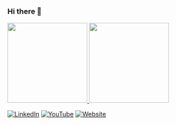 ### Hi there 👋
<!-- ![](https://github-readme-stats.vercel.app/api?username=snandasena&show_icons=true&count_private=true) -->
<!--
**snandasena/snandasena** is a ✨ _special_ ✨ repository because its `README.md` (this file) appears on your GitHub profile.

Here are some ideas to get you started:

- 🔭 I’m currently working on ...
- 🌱 I’m currently learning ...
- 👯 I’m looking to collaborate on ...
- 🤔 I’m looking for help with ...
- 💬 Ask me about ...
- 📫 How to reach me: ...
- 😄 Pronouns: ...
- ⚡ Fun fact: ...
-->

<p align="center">
<a href="https://github.com/snandasena">
<div>
  <div>
 <img height="180em" src="https://github-readme-stats-eight-theta.vercel.app/api?username=snandasena&show_icons=true&theme=algolia&include_all_commits=true&count_private=true" style="max-width: 50%;"/>
 <img height="180em" src="https://github-readme-streak-stats.herokuapp.com/?user=snandasena" style="max-width: 50%;"/>
  </div>
</div>
</a>
</p>



[![LinkedIn](linkedin.png)](https://www.linkedin.com/in/sajithnandasena/) 
[![YouTube](youtube.png)](https://www.youtube.com/channel/UCINm9Ndbq6515C4VXxBX5pA) 
[![Website](me.png)](https://webbotlabs.blogspot.com)

